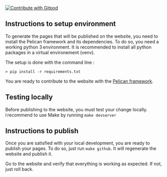 [![Contribute with Gitpod](https://img.shields.io/badge/Contribute%20with-Gitpod-908a85?logo=gitpod)](https://gitpod.io/#https://github.com/jeen-echecs/jeen-echecs.github.io)

## Instructions to setup environment

To generate the pages that will be published on the website, you need to install the Pelican framework and its dependencies. To do so, you need a working python 3 environment. It is recommended to install all python packages in a virtual environement (venv).

The setup is done with the command line :

    > pip install -r requirements.txt

You are ready to contribute to the website with the [Pelican framework](https://docs.getpelican.com/en/latest/quickstart.html).

## Testing locally

Before publishing to the website, you must test your change locally. I recommend to use Make by running `make devserver`

## Instructions to publish

Once you are satisfied with your local development, you are ready to publish your pages. To do so, just run `make github`. It will regenerate the website and publish it.

Go to the website and verify that everything is working as expected. If not, just roll back.